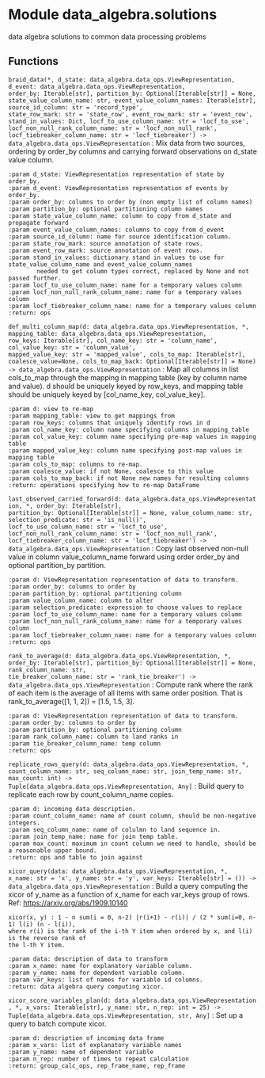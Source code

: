 Module data_algebra.solutions
=============================
data algebra solutions to common data processing problems

Functions
---------

    
`braid_data(*, d_state: data_algebra.data_ops.ViewRepresentation, d_event: data_algebra.data_ops.ViewRepresentation, order_by: Iterable[str], partition_by: Optional[Iterable[str]] = None, state_value_column_name: str, event_value_column_names: Iterable[str], source_id_column: str = 'record_type', state_row_mark: str = 'state_row', event_row_mark: str = 'event_row', stand_in_values: Dict, locf_to_use_column_name: str = 'locf_to_use', locf_non_null_rank_column_name: str = 'locf_non_null_rank', locf_tiebreaker_column_name: str = 'locf_tiebreaker') ‑> data_algebra.data_ops.ViewRepresentation`
:   Mix data from two sources, ordering by order_by columns and carrying forward observations
    on d_state value column.
    
    :param d_state: ViewRepresentation representation of state by order_by.
    :param d_event: ViewRepresentation representation of events by order_by.
    :param order_by: columns to order by (non empty list of column names)
    :param partition_by: optional partitioning column names
    :param state_value_column_name: column to copy from d_state and propagate forward
    :param event_value_column_names: columns to copy from d_event
    :param source_id_column: name for source identification column.
    :param state_row_mark: source annotation of state rows.
    :param event_row_mark: source annotation of event rows.
    :param stand_in_values: dictionary stand in values to use for state_value_column_name and event_value_column_names
            needed to get column types correct, replaced by None and not passed further.
    :param locf_to_use_column_name: name for a temporary values column
    :param locf_non_null_rank_column_name: name for a temporary values column
    :param locf_tiebreaker_column_name: name for a temporary values column
    :return: ops

    
`def_multi_column_map(d: data_algebra.data_ops.ViewRepresentation, *, mapping_table: data_algebra.data_ops.ViewRepresentation, row_keys: Iterable[str], col_name_key: str = 'column_name', col_value_key: str = 'column_value', mapped_value_key: str = 'mapped_value', cols_to_map: Iterable[str], coalesce_value=None, cols_to_map_back: Optional[Iterable[str]] = None) ‑> data_algebra.data_ops.ViewRepresentation`
:   Map all columns in list cols_to_map through the mapping in mapping table (key by column name and value).
    d should be uniquely keyed by row_keys, and mapping table should be uniquely keyed by [col_name_key, col_value_key].
    
    :param d: view to re-map
    :param mapping_table: view to get mappings from
    :param row_keys: columns that uniquely identify rows in d
    :param col_name_key: column name specifying columns in mapping_table
    :param col_value_key: column name specifying pre-map values in mapping table
    :param mapped_value_key: column name specifying post-map values in mapping table
    :param cols_to_map: columns to re-map.
    :param coalesce_value: if not None, coalesce to this value
    :param cols_to_map_back: if not None new names for resulting columns
    :return: operations specifying how to re-map DataFrame

    
`last_observed_carried_forward(d: data_algebra.data_ops.ViewRepresentation, *, order_by: Iterable[str], partition_by: Optional[Iterable[str]] = None, value_column_name: str, selection_predicate: str = 'is_null()', locf_to_use_column_name: str = 'locf_to_use', locf_non_null_rank_column_name: str = 'locf_non_null_rank', locf_tiebreaker_column_name: str = 'locf_tiebreaker') ‑> data_algebra.data_ops.ViewRepresentation`
:   Copy last observed non-null value in column value_column_name forward using order order_by and
    optional partition_by partition.
    
    :param d: ViewRepresentation representation of data to transform.
    :param order_by: columns to order by
    :param partition_by: optional partitioning column
    :param value_column_name: column to alter
    :param selection_predicate: expression to choose values to replace
    :param locf_to_use_column_name: name for a temporary values column
    :param locf_non_null_rank_column_name: name for a temporary values column
    :param locf_tiebreaker_column_name: name for a temporary values column
    :return: ops

    
`rank_to_average(d: data_algebra.data_ops.ViewRepresentation, *, order_by: Iterable[str], partition_by: Optional[Iterable[str]] = None, rank_column_name: str, tie_breaker_column_name: str = 'rank_tie_breaker') ‑> data_algebra.data_ops.ViewRepresentation`
:   Compute rank where the rank of each item is the average of all items with same order
    position. That is rank_to_average([1, 1, 2]) = [1.5, 1.5, 3].
    
    :param d: ViewRepresentation representation of data to transform.
    :param order_by: columns to order by
    :param partition_by: optional partitioning column
    :param rank_column_name: column to land ranks in
    :param tie_breaker_column_name: temp column
    :return: ops

    
`replicate_rows_query(d: data_algebra.data_ops.ViewRepresentation, *, count_column_name: str, seq_column_name: str, join_temp_name: str, max_count: int) ‑> Tuple[data_algebra.data_ops.ViewRepresentation, Any]`
:   Build query to replicate each row by count_column_name copies.
    
    :param d: incoming data description.
    :param count_column_name: name of count column, should be non-negative integers.
    :param seq_column_name: name of colulmn to land sequence in.
    :param join_temp_name: name for join temp table.
    :param max_count: maximum in count column we need to handle, should be a reasonable upper bound.
    :return: ops and table to join against

    
`xicor_query(data: data_algebra.data_ops.ViewRepresentation, *, x_name: str = 'x', y_name: str = 'y', var_keys: Iterable[str] = ()) ‑> data_algebra.data_ops.ViewRepresentation`
:   Build a query computing the xicor of y_name as a function of x_name for each var_keys group of rows.
    Ref: https://arxiv.org/abs/1909.10140
    
    xicor(x, y) : 1 - n sum(i = 0, n-2) |r(i+1) - r(i)| / (2 * sum(i=0, n-1) l(i) (n - l(i)),
    where r(i) is the rank of the i-th Y item when ordered by x, and l(i) is the reverse rank of
    the l-th Y item.
    
    :param data: description of data to transform
    :param x_name: name for explanatory variable column.
    :param y_name: name for dependent variable column.
    :param var_keys: list of names for variable id columns.
    :return: data algebra query computing xicor.

    
`xicor_score_variables_plan(d: data_algebra.data_ops.ViewRepresentation, *, x_vars: Iterable[str], y_name: str, n_rep: int = 25) ‑> Tuple[data_algebra.data_ops.ViewRepresentation, str, Any]`
:   Set up a query to batch compute xicor.
    
    :param d: description of incoming data frame
    :param x_vars: list of explanatory variable names
    :param y_name: name of dependent variable
    :param n_rep: number of times to repeat calculation
    :return: group_calc_ops, rep_frame_name, rep_frame